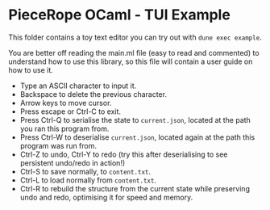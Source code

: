 # PieceRope OCaml - TUI Example

This folder contains a toy text editor you can try out with `dune exec example`.

You are better off reading the main.ml file (easy to read and commented) to understand how to use this library, so this file will contain a user guide on how to use it.

- Type an ASCII character to input it.
- Backspace to delete the previous character.
- Arrow keys to move cursor.
- Press escape or Ctrl-C to exit.
- Press Ctrl-Q to serialise the state to `current.json`, located at the path you ran this program from.
- Press Ctrl-W to deserialise `current.json`, located again at the path this program was run from. 
- Ctrl-Z to undo, Ctrl-Y to redo (try this after deserialising to see persistent undo/redo in action!)
- Ctrl-S to save normally, to `content.txt`.
- Ctrl-L to load normally from `content.txt`.
- Ctrl-R to rebuild the structure from the current state while preserving undo and redo, optimising it for speed and memory.
